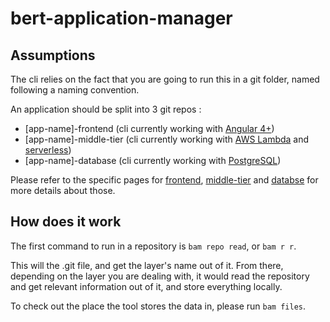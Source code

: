 # bert-application-manager

## Assumptions

The cli relies on the fact that you are going to run this in a git folder, named following a naming convention.

An application should be split into 3 git repos :

- [app-name]-frontend (cli currently working with [Angular 4+](https://angular.io/))
- [app-name]-middle-tier (cli currently working with [AWS Lambda](https://aws.amazon.com/lambda/) and [serverless](https://serverless.com/))
- [app-name]-database (cli currently working with [PostgreSQL](https://www.postgresql.org/))

Please refer to the specific pages for [frontend](frontend.md), [middle-tier](middle-tier.md) and [databse](databse.md) for more details about those.

## How does it work

The first command to run in a repository is `bam repo read`, or `bam r r`.

This will the .git file, and get the layer's name out of it.
From there, depending on the layer you are dealing with, it would read the repository and get relevant information out of it, and store everything locally.

To check out the place the tool stores the data in, please run `bam files`.
